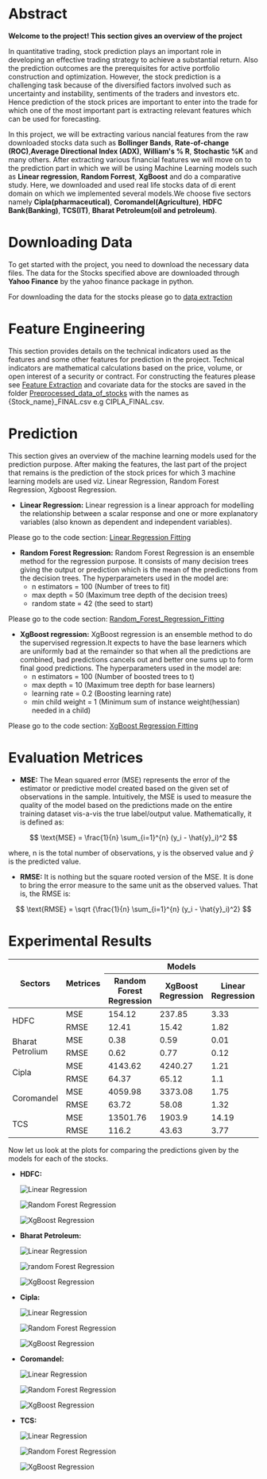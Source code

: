 # **Abstract**
**Welcome to the project!  This section gives an overview of the project**

 In quantitative trading, stock prediction plays an important role in developing an effective trading strategy to achieve a substantial return. Also the prediction outcomes are the prerequisites for active portfolio construction and optimization. However, the stock prediction is a challenging task because of the diversified factors involved such as uncertainty and instability, sentiments of the traders and investors etc. Hence prediction of the stock prices are important to enter into the trade for which one of the most important part is extracting relevant features which can be used for forecasting. 
 
 In this project, we will be extracting various nancial features from the raw downloaded stocks data such as **Bollinger Bands**, **Rate-of-change (ROC)**,**Average Directional Index (ADX)**, **William's % R**, **Stochastic %K** and many others. After extracting various financial features we will move on to the prediction part in which we will be using Machine Learning models such as  **Linear regression**, **Random Forrest**, **XgBoost** and do a comparative study.
 Here, we downloaded and used real life stocks data of di erent domain on which we implemented several models.We choose five sectors namely **Cipla(pharmaceutical)**, **Coromandel(Agriculture)**, **HDFC Bank(Banking)**, **TCS(IT)**, **Bharat Petroleum(oil and petroleum)**.


 # **Downloading Data**
 To get started with the project, you need to download the necessary data files. The data for the Stocks specified above are downloaded through **Yahoo Finance** by the yahoo finance package in python. 
 
 For downloading the data for the stocks please go to [data extraction](https://github.com/srirup11/Prediction_of_multiple_stock_prices_using_features_from_technical_indicators/blob/main/codes/data%20extraction.ipynb)

 # **Feature Engineering**
 This section provides details on the technical indicators used as the features and some other features for prediction in the project. Technical indicators are mathematical calculations based on the price, volume, or open interest of a security or contract. For constructing the features please see [Feature Extraction](https://github.com/srirup11/Prediction_of_multiple_stock_prices_using_features_from_technical_indicators/blob/main/codes/Feature%20Extraction.ipynb) and covariate data for the stocks are saved in the folder [Preprocessed_data_of_stocks](https://github.com/srirup11/Prediction_of_multiple_stock_prices_using_features_from_technical_indicators/tree/main/Preprocessed_data_of_stocks) with the names as {Stock_name}_FINAL.csv e.g CIPLA_FINAL.csv.

# **Prediction**
This section gives an overview of the machine learning models used for the prediction purpose. After making the features, the last part of the project that remains is the prediction of the stock prices for which 3 machine learning models are used viz. Linear Regression, Random Forest Regression, Xgboost Regression.
* **Linear Regression:**
 Linear regression is a linear approach for modelling the relationship between a scalar response and one or more explanatory variables (also known as dependent and independent variables).

Please go to the code section: [Linear Regression Fitting](https://github.com/srirup11/Prediction_of_multiple_stock_prices_using_features_from_technical_indicators/blob/main/codes/Linear%20Regression%20Fitting.ipynb) 

* **Random Forest Regression:**
  Random Forest Regression is an ensemble method for the regression purpose. It consists of many decision trees giving the output or prediction which is the mean of the predictions from the decision trees. The hyperparameters used in the model are:
  - n estimators = 100 (Number of trees to fit)
  - max depth = 50 (Maximum tree depth of the decision trees)
  - random state = 42 (the seed to start)
 
Please go to the code section: [Random_Forest_Regression_Fitting](https://github.com/srirup11/Prediction_of_multiple_stock_prices_using_features_from_technical_indicators/blob/main/codes/Random_Forest_Regression_Fitting.ipynb)

* **XgBoost regression:**
   XgBoost regression is an ensemble method to do the supervised regression.It expects to have the base learners which are uniformly bad at the remainder so that when all the predictions are combined, bad predictions cancels out and better one sums up to form final good predictions. The hyperparameters used in the model are:
  - n estimators = 100 (Number of boosted trees to t)
  - max depth = 10 (Maximum tree depth for base learners)
  - learning rate = 0.2 (Boosting learning rate)
  - min child weight = 1 (Minimum sum of instance weight(hessian) needed in a child)

Please go to the code section: [XgBoost Regression Fitting](https://github.com/srirup11/Prediction_of_multiple_stock_prices_using_features_from_technical_indicators/blob/main/codes/XgBoost%20Regression%20Fitting.ipynb)


# **Evaluation Metrices**

* **MSE:**
 The Mean squared error (MSE) represents the error of the estimator or predictive model created based on the given set of observations in the sample. Intuitively, the MSE is used to measure the quality of the model based on the predictions made on the entire training dataset vis-a-vis the true label/output value. Mathematically, it is defined as:
 
$$
\text{MSE} = \frac{1}{n} \sum_{i=1}^{n} (y_i - \hat{y}_i)^2
$$

where, n is the total number of observations, y is the observed value and $\hat{y}$ is the predicted value. 

* **RMSE:**
  It is nothing but the square rooted version of the MSE. It is done to bring the error measure to the same unit as the observed values. That is, the RMSE is:

$$
\text{RMSE} = \sqrt {\frac{1}{n} \sum_{i=1}^{n} (y_i - \hat{y}_i)^2}
$$

# **Experimental Results**

<table>
  <thead>
    <tr>
      <th rowspan="2">Sectors</th>
      <th rowspan="2">Metrices</th>
      <th colspan="3">Models</th>
    </tr>
    <tr>
      <th>Random Forest Regression</th>
      <th>XgBoost Regression</th>
      <th>Linear Regression</th>
    </tr>
  </thead>
  <tbody>
    <tr>
      <td rowspan="2">HDFC</td>
      <td>MSE</td>
      <td>154.12</td>
      <td>237.85</td>
      <td>3.33</td>
    </tr>
    <tr>
      <td>RMSE</td>
      <td>12.41</td>
      <td>15.42</td>
      <td>1.82</td>
    </tr>
    <tr>
      <td rowspan="2">Bharat Petrolium</td>
      <td>MSE</td>
      <td>0.38</td>
      <td>0.59</td>
      <td>0.01</td>
    </tr>
    <tr>
      <td>RMSE</td>
      <td>0.62</td>
      <td>0.77</td>
      <td>0.12</td>
    </tr>
    <tr>
      <td rowspan="2">Cipla</td>
      <td>MSE</td>
      <td>4143.62</td>
      <td>4240.27</td>
      <td>1.21</td>
    </tr>
    <tr>
      <td>RMSE</td>
      <td>64.37</td>
      <td>65.12</td>
      <td>1.1</td>
    </tr>
    <tr>
      <td rowspan="2">Coromandel</td>
      <td>MSE</td>
      <td>4059.98</td>
      <td>3373.08</td>
      <td>1.75</td>
    </tr>
    <tr>
      <td>RMSE</td>
      <td>63.72</td>
      <td>58.08</td>
      <td>1.32</td>
    </tr>
    <tr>
      <td rowspan="2">TCS</td>
      <td>MSE</td>
      <td>13501.76</td>
      <td>1903.9</td>
      <td>14.19</td>
    </tr>
    <tr>
      <td>RMSE</td>
      <td>116.2</td>
      <td>43.63</td>
      <td>3.77</td>
    </tr>
  </tbody>
</table>

Now let us look at the plots for comparing the predictions given by the models for each of the stocks.

* **HDFC:**
  
  ![Linear Regression](Plots/HDFC/Linear_regression_HDFC.png)
  
  ![Random Forest Regression](Plots/HDFC/Random_forest_regression_HDFC.png)

  ![XgBoost Regression](Plots/HDFC/XgBoost_regression_HDFC.png)
  
* **Bharat Petroleum:**
  
  ![Linear Regression](Plots/Bharat%20Petroleum/Linear_regression_Bharat_Petroleum.png)

  ![random Forest Regression](Plots/Bharat%20Petroleum/Random_forest_regression_Bharat_Petroleum.png)

  ![XgBoost Regression](Plots/Bharat%20Petroleum/XgBoost_regression_Bharat_Petroleum.png)
  
* **Cipla:**

  ![Linear Regression](Plots/Cipla/Linear_regression_Cipla.png)
  
  ![Random Forest Regression](Plots/Cipla/Random_forest_regression_Cipla.png)

  ![XgBoost Regression](Plots/Cipla/XgBoost_regression_Cipla.png)
  
* **Coromandel:**

  ![Linear Regression](Plots/Coromandel/Linear_regression_Coromandel.png)
  
  ![Random Forest Regression](Plots/Coromandel/Random_forest_regression_Coromandel.png)

  ![XgBoost Regression](Plots/Coromandel/XgBoost_regression_Coromandel.png)
  
* **TCS:**

  ![Linear Regression](Plots/TCS/Linear_regression_TCS.png)
  
  ![Random Forest Regression](Plots/TCS/Random_forest_regression_TCS.png)

  ![XgBoost Regression](Plots/TCS/XgBoost_regression_TCS.png)
  




